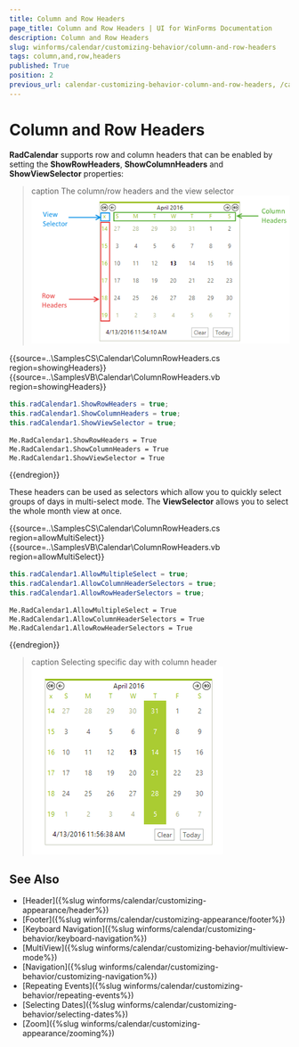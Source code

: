 ```yaml
---
title: Column and Row Headers
page_title: Column and Row Headers | UI for WinForms Documentation
description: Column and Row Headers
slug: winforms/calendar/customizing-behavior/column-and-row-headers
tags: column,and,row,headers
published: True
position: 2
previous_url: calendar-customizing-behavior-column-and-row-headers, /calendar/customizing-behavior/column-and-row-headers
---
```


# Column and Row Headers

__RadCalendar__ supports row and column headers that can be enabled by setting the __ShowRowHeaders__, __ShowColumnHeaders__ and __ShowViewSelector__ properties:

>caption The column/row headers and the view selector
![calendar-features-column-and-row-headers 001](images/calendar-features-column-and-row-headers001.png)

{{source=..\SamplesCS\Calendar\ColumnRowHeaders.cs region=showingHeaders}} 
{{source=..\SamplesVB\Calendar\ColumnRowHeaders.vb region=showingHeaders}} 

````C#
this.radCalendar1.ShowRowHeaders = true;
this.radCalendar1.ShowColumnHeaders = true;
this.radCalendar1.ShowViewSelector = true;

````
````VB.NET
Me.RadCalendar1.ShowRowHeaders = True
Me.RadCalendar1.ShowColumnHeaders = True
Me.RadCalendar1.ShowViewSelector = True

````

{{endregion}} 

These headers can be used as selectors which allow you to quickly select groups of days in multi-select mode. The __ViewSelector__ allows you to select the whole month view at once.


{{source=..\SamplesCS\Calendar\ColumnRowHeaders.cs region=allowMultiSelect}} 
{{source=..\SamplesVB\Calendar\ColumnRowHeaders.vb region=allowMultiSelect}} 

````C#
this.radCalendar1.AllowMultipleSelect = true;
this.radCalendar1.AllowColumnHeaderSelectors = true;
this.radCalendar1.AllowRowHeaderSelectors = true;

````
````VB.NET
Me.RadCalendar1.AllowMultipleSelect = True
Me.RadCalendar1.AllowColumnHeaderSelectors = True
Me.RadCalendar1.AllowRowHeaderSelectors = True

````

{{endregion}} 
>caption Selecting specific day with column header
![calendar-features-column-and-row-headers 002](images/calendar-fatures-column-and-row-headers002.png)


## See Also

* [Header]({%slug winforms/calendar/customizing-appearance/header%})
* [Footer]({%slug winforms/calendar/customizing-appearance/footer%})
* [Keyboard Navigation]({%slug  winforms/calendar/customizing-behavior/keyboard-navigation%})
* [MultiView]({%slug winforms/calendar/customizing-behavior/multiview-mode%})
* [Navigation]({%slug winforms/calendar/customizing-behavior/customizing-navigation%})
* [Repeating Events]({%slug winforms/calendar/customizing-behavior/repeating-events%})
* [Selecting Dates]({%slug winforms/calendar/customizing-behavior/selecting-dates%})
* [Zoom]({%slug winforms/calendar/customizing-appearance/zooming%})

